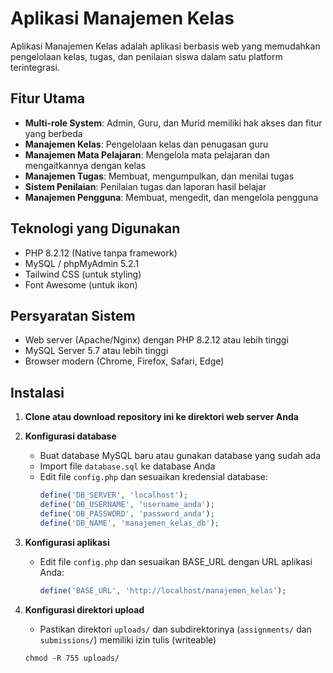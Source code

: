 # Aplikasi Manajemen Kelas

Aplikasi Manajemen Kelas adalah aplikasi berbasis web yang memudahkan pengelolaan kelas, tugas, dan penilaian siswa dalam satu platform terintegrasi.

## Fitur Utama

- **Multi-role System**: Admin, Guru, dan Murid memiliki hak akses dan fitur yang berbeda
- **Manajemen Kelas**: Pengelolaan kelas dan penugasan guru
- **Manajemen Mata Pelajaran**: Mengelola mata pelajaran dan mengaitkannya dengan kelas
- **Manajemen Tugas**: Membuat, mengumpulkan, dan menilai tugas
- **Sistem Penilaian**: Penilaian tugas dan laporan hasil belajar
- **Manajemen Pengguna**: Membuat, mengedit, dan mengelola pengguna

## Teknologi yang Digunakan

- PHP 8.2.12 (Native tanpa framework)
- MySQL / phpMyAdmin 5.2.1
- Tailwind CSS (untuk styling)
- Font Awesome (untuk ikon)

## Persyaratan Sistem

- Web server (Apache/Nginx) dengan PHP 8.2.12 atau lebih tinggi
- MySQL Server 5.7 atau lebih tinggi
- Browser modern (Chrome, Firefox, Safari, Edge)

## Instalasi

1. **Clone atau download repository ini ke direktori web server Anda**

2. **Konfigurasi database**
   - Buat database MySQL baru atau gunakan database yang sudah ada
   - Import file `database.sql` ke database Anda
   - Edit file `config.php` dan sesuaikan kredensial database:
     ```php
     define('DB_SERVER', 'localhost');
     define('DB_USERNAME', 'username_anda');
     define('DB_PASSWORD', 'password_anda');
     define('DB_NAME', 'manajemen_kelas_db');
     ```

3. **Konfigurasi aplikasi**
   - Edit file `config.php` dan sesuaikan BASE_URL dengan URL aplikasi Anda:
     ```php
     define('BASE_URL', 'http://localhost/manajemen_kelas');
     ```

4. **Konfigurasi direktori upload**
   - Pastikan direktori `uploads/` dan subdirektorinya (`assignments/` dan `submissions/`) memiliki izin tulis (writeable)
   ```
   chmod -R 755 uploads/
   